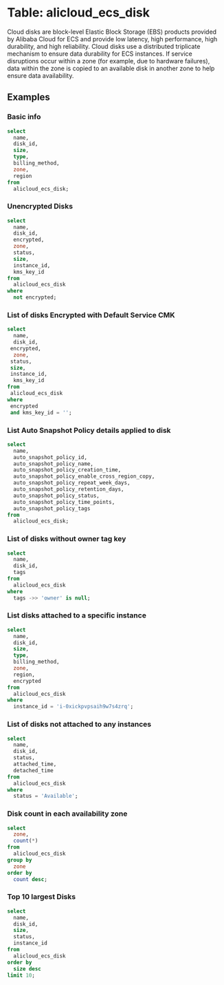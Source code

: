 # Table: alicloud_ecs_disk

Cloud disks are block-level Elastic Block Storage (EBS) products provided by Alibaba Cloud for ECS and provide low latency, high performance, high durability, and high reliability. Cloud disks use a distributed triplicate mechanism to ensure data durability for ECS instances. If service disruptions occur within a zone (for example, due to hardware failures), data within the zone is copied to an available disk in another zone to help ensure data availability.

## Examples

### Basic info

```sql
select
  name,
  disk_id,
  size,
  type,
  billing_method,
  zone,
  region
from
  alicloud_ecs_disk;
```

### Unencrypted Disks
```sql
select
  name,
  disk_id,
  encrypted,
  zone,
  status,
  size,
  instance_id,
  kms_key_id
from
  alicloud_ecs_disk 
where 
  not encrypted;
```
 
### List of disks Encrypted with Default Service CMK
 
 ```sql
 select
   name,
   disk_id,
  encrypted,
   zone,
  status,
  size,
  instance_id,
   kms_key_id
 from
  alicloud_ecs_disk 
where 
  encrypted
  and kms_key_id = '';
 ```
 


### List Auto Snapshot Policy details applied to disk

```sql
select
  name,
  auto_snapshot_policy_id,
  auto_snapshot_policy_name,
  auto_snapshot_policy_creation_time,
  auto_snapshot_policy_enable_cross_region_copy,
  auto_snapshot_policy_repeat_week_days,
  auto_snapshot_policy_retention_days,
  auto_snapshot_policy_status,
  auto_snapshot_policy_time_points,
  auto_snapshot_policy_tags
from
  alicloud_ecs_disk;
```

### List of disks without owner tag key

```sql
select
  name,
  disk_id,
  tags
from
  alicloud_ecs_disk
where
  tags ->> 'owner' is null;
```

### List disks attached to a specific instance
```sql
select
  name,
  disk_id,
  size,
  type,
  billing_method,
  zone,
  region,
  encrypted
from
  alicloud_ecs_disk
where
  instance_id = 'i-0xickpvpsaih9w7s4zrq';
```


### List of disks not attached to any instances

```sql
select
  name,
  disk_id,
  status,
  attached_time,
  detached_time
from
  alicloud_ecs_disk
where
  status = 'Available';
```

### Disk count in each availability zone

```sql
select
  zone,
  count(*)
from
  alicloud_ecs_disk
group by
  zone
order by
  count desc;
```


### Top 10 largest Disks
```sql
select 
  name,
  disk_id,
  size,
  status,
  instance_id
from
  alicloud_ecs_disk
order by
  size desc
limit 10;
```